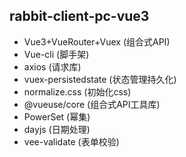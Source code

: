 ## rabbit-client-pc-vue3


* Vue3+VueRouter+Vuex (组合式API)
* Vue-cli (脚手架)
* axios (请求库)
* vuex-persistedstate (状态管理持久化)
* normalize.css (初始化css)
* @vueuse/core (组合式API工具库)
* PowerSet (幂集)
* dayjs (日期处理)
* vee-validate (表单校验)